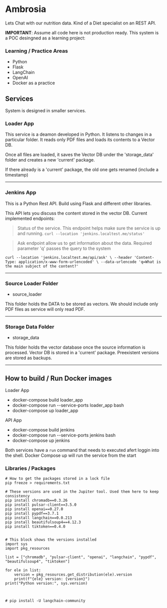 # Ambrosia

Lets Chat with our nutrition data. Kind of a Diet specialist on an REST API.


**IMPORTANT**: Assume all code here is not production ready. This system is a POC desingned as a learning project:

### Learning / Practice Areas
- Python 
- Flask
- LangChain
- OpenAI
- Docker as a practice 


## Services
System is designed in smaller services. 


### Loader App
This service is a deamon developed in Python. It listens to changes in a particular folder. It reads only PDF files and loads its contents to a Vector DB. 

Once all files are loaded, it saves the Vector DB under the 'storage_data' folder and creates a new 'current' package. 

If there already is a 'current' package, the old one gets renamed (include a timestamp)

---
### Jenkins App
This is a Python Rest API. Build using Flask and different other libraries. 

This API lets you discuss the content stored in the vector DB. 
Current implemented endpoints:

> Status of the service. This endpoint helps make sure the service is up and running. 
``
curl --location 'jenkins.localtest.me/status'
``


> Ask endpoint allow us to get information about the data. Required parameter 'q' passes the query to the system

``
curl --location 'jenkins.localtest.me/api/ask' \
--header 'Content-Type: application/x-www-form-urlencoded' \
--data-urlencode 'q=What is the main subject of the content?'
``

---
### Source Loader Folder
- source_loader

This folder holds the DATA to be stored as vectors. We should include only PDF files as service will only read PDF. 

---
### Storage Data Folder
- storage_data

This folder holds the vector database once the source information is processed. Vector DB is stored in a 'current' package. Preexistent versions are stored as backups.   

---

## How to build / Run Docker images

Loader App
* docker-compose build loader_app
* docker-compose run --service-ports loader_app bash 
* docker-compose up loader_app

API App
* docker-compose build jenkins
* docker-compose run --service-ports jenkins bash 
* docker-compose up jenkins 

Both services have a `run` command that needs to executed afert loggin into the shell. Docker Compose up will run the service from the start



### Libraries / Packages

``` 
# How to get the packages stored in a lock file
pip freeze > requirements.txt  

# These versions are used in the Jupiter tool. Used them here to keep consistency
pip install chromadb==0.3.26
pip install pulsar-client==3.5.0
pip install openai==0.27.0
pip install pypdf==3.7.1
pip install langchain==0.0.213
pip install beautifulsoup4==4.12.3
pip install tiktoken==0.4.0


# This block shows the versions installed
import sys
import pkg_resources

list = ["chromadb", "pulsar-client", "openai", "langchain", "pypdf", "beautifulsoup4", "tiktoken"]

for ele in list:
    version = pkg_resources.get_distribution(ele).version
    print(f"{ele} version: {version}")
print("Python version:", sys.version)



# pip install -U langchain-community
```

